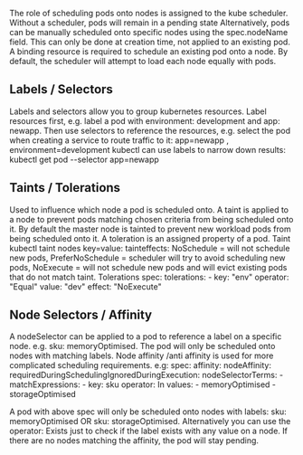 
The role of scheduling pods onto nodes is assigned to the kube scheduler. Without a scheduler, pods will remain in a pending state
Alternatively, pods can be manually scheduled onto specific nodes using the spec.nodeName field. This can only be done at creation time, not applied to an existing pod.
A binding resource is required to schedule an existing pod onto a node. By default, the scheduler will attempt to load each node equally with pods.

## Labels / Selectors

Labels and selectors allow you to group kubernetes resources.
Label resources first, e.g. label a pod with environment: development and app: newapp. Then use selectors to reference the resources, e.g. select the pod when creating a service to route traffic to it: app=newapp , environment=development
kubectl can use labels to narrow down results: kubectl get pod --selector app=newapp

## Taints / Tolerations

Used to influence which node a pod is scheduled onto. A taint is applied to a node to prevent pods matching chosen criteria from being scheduled onto it. By default the master node is tainted to prevent new workload pods from being scheduled onto it.
A toleration is an assigned property of a pod.
Taint 
  kubectl taint nodes <nodename> key=value:<tainteffect>
  tainteffects: NoSchedule = will not schedule new pods, PreferNoSchedule = scheduler will try to avoid scheduling new pods, NoExecute = will not schedule new pods and will evict existing pods that do not match taint.
Tolerations
  spec:
    tolerations:
    - key: "env"
      operator: "Equal"
      value: "dev"
      effect: "NoExecute"

## Node Selectors / Affinity

A nodeSelector can be applied to a pod to reference a label on a specific node. e.g. sku: memoryOptimised. The pod will only be scheduled onto nodes with matching labels.
Node affinity /anti affinity is used for more complicated scheduling requirements. e.g:
spec:
  affinity:
    nodeAffinity:
      requiredDuringSchedulingIgnoredDuringExecution:
        nodeSelectorTerms:
        - matchExpressions:
          - key: sku
            operator: In
            values:
            - memoryOptimised
            - storageOptimised

A pod with above spec will only be scheduled onto nodes with labels: sku: memoryOptimised OR sku: storageOptimised. Alternatively you can use the operator: Exists just to check if the label exists with any value on a node.
If there are no nodes matching the affinity, the pod will stay pending.